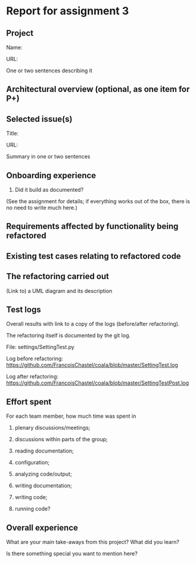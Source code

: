 # Report for assignment 3

## Project

Name:

URL:

One or two sentences describing it

## Architectural overview (optional, as one item for P+)

## Selected issue(s)

Title:

URL:

Summary in one or two sentences

## Onboarding experience

1. Did it build as documented?
    
(See the assignment for details; if everything works out of the box,
there is no need to write much here.)

## Requirements affected by functionality being refactored

## Existing test cases relating to refactored code

## The refactoring carried out

(Link to) a UML diagram and its description

## Test logs

Overall results with link to a copy of the logs (before/after refactoring).

The refactoring itself is documented by the git log.

File: settings/SettingTest.py

Log before refactoring: https://github.com/FrancoisChastel/coala/blob/master/SettingTest.log

Log after refactoring: https://github.com/FrancoisChastel/coala/blob/master/SettingTestPost.log

## Effort spent

For each team member, how much time was spent in

1. plenary discussions/meetings;

2. discussions within parts of the group;

3. reading documentation;

4. configuration;

5. analyzing code/output;

6. writing documentation;

7. writing code;

8. running code?

## Overall experience

What are your main take-aways from this project? What did you learn?

Is there something special you want to mention here?
